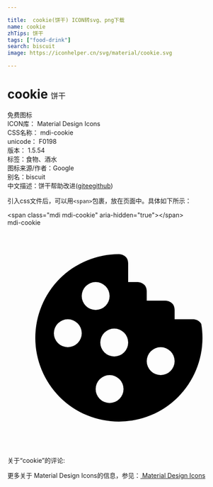 ```yaml
---

title:  cookie(饼干) ICON转svg、png下载
name: cookie
zhTips: 饼干
tags: ["food-drink"]
search: biscuit
image: https://iconhelper.cn/svg/material/cookie.svg

---
```


# cookie  <small style="font-size: 60%;font-weight: 100">饼干</small>


<div class="detail-page">
<p>
<span><span class="badge-success badge">免费图标</span> </span>
<br/>
<span>
ICON库：
<span class="badge-secondary badge">Material Design Icons</span> 
</span>
<br/>
<span>
CSS名称：
<span class="badge-secondary badge">mdi-cookie</span> 
</span>
<br/>
<span>
unicode：
<span class="badge-secondary badge">F0198</span> 
<copy-btn content='F0198' btn-title=""></copy-btn>
<copy-btn :content='String.fromCodePoint(parseInt("F0198", 16))' btn-title="复制U"></copy-btn>
</span>
<br/>
<span>
版本：
<span class="badge-secondary badge">1.5.54</span> 
</span><br/><span>标签：<span class="badge-light badge"><router-link to="/tags/food-drink.html">食物、酒水</router-link></span></span>
<br/>
<span>图标来源/作者：<span class="badge-light badge">Google</span></span> 
<br/>
<span>别名：<span class="badge-light badge">biscuit</span></span><br/><span class="zh-detail">中文描述：<span class="badge-primary badge">饼干</span><span class="help-link"><span>帮助改进</span>(<a href="https://gitee.com/liuwave/icon-helper/edit/master/json/material/cookie.json" target="_blank" rel="noopener noreferrer">gitee</a><a href="https://github.com/liuwave/icon-helper/edit/master/json/material/cookie.json" target="_blank" rel="noopener noreferrer">github</a></span>)</span><br/>
</p>
</div>
<div class="alert alert-dark">
  <i class="mdi mdi-cookie mdi-48px"></i>
  <i class="mdi mdi-cookie mdi-36px"></i>
  <i class="mdi mdi-cookie mdi-24px"></i>
  <i class="mdi mdi-cookie mdi-18px"></i>
</div>
<div>
  <p>引入css文件后，可以用<code>&lt;span&gt;</code>包裹，放在页面中。具体如下所示：    
  </p>
  <div class="alert alert-primary" style="font-size: 14px">
    &lt;span class="mdi mdi-cookie" aria-hidden="true"&gt;&lt;/span&gt;
    <copy-btn content='<span class="mdi mdi-cookie" aria-hidden="true"></span>'></copy-btn>
  </div>
  <div class="alert alert-secondary">
    <i class="mdi mdi-cookie"
    style="font-size: 24px"
    aria-hidden="true"></i> mdi-cookie
    <copy-btn content="mdi-cookie" btn-title="复制图标名称"></copy-btn>
  </div>
</div>
<div id="svg" class="svg-wrap">
<svg xmlns="http://www.w3.org/2000/svg" viewBox="0 0 24 24"><path d="M12,3A9,9 0 0,0 3,12A9,9 0 0,0 12,21A9,9 0 0,0 21,12C21,11.5 20.96,11 20.87,10.5C20.6,10 20,10 20,10H18V9C18,8 17,8 17,8H15V7C15,6 14,6 14,6H13V4C13,3 12,3 12,3M9.5,6A1.5,1.5 0 0,1 11,7.5A1.5,1.5 0 0,1 9.5,9A1.5,1.5 0 0,1 8,7.5A1.5,1.5 0 0,1 9.5,6M6.5,10A1.5,1.5 0 0,1 8,11.5A1.5,1.5 0 0,1 6.5,13A1.5,1.5 0 0,1 5,11.5A1.5,1.5 0 0,1 6.5,10M11.5,11A1.5,1.5 0 0,1 13,12.5A1.5,1.5 0 0,1 11.5,14A1.5,1.5 0 0,1 10,12.5A1.5,1.5 0 0,1 11.5,11M16.5,13A1.5,1.5 0 0,1 18,14.5A1.5,1.5 0 0,1 16.5,16H16.5A1.5,1.5 0 0,1 15,14.5H15A1.5,1.5 0 0,1 16.5,13M11,16A1.5,1.5 0 0,1 12.5,17.5A1.5,1.5 0 0,1 11,19A1.5,1.5 0 0,1 9.5,17.5A1.5,1.5 0 0,1 11,16Z" /></svg>
</div>
<detail full-name='mdi-cookie'></detail>
<div>
<p>关于“cookie”的评论:</p>
</div>
<Vssue title="关于“cookie”的评论" ></Vssue>    
<div><p>更多关于 Material Design Icons的信息，参见：<a target="_blank" href="https://iconhelper.cn/material.html"> Material Design Icons</a>
</p></div>
